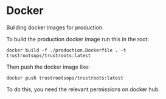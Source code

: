 # Docker

Building docker images for production.

To build the production docker image run this in the root:

    docker build -f ./production.Dockerfile . -t trustrootsops/trustroots:latest

Then push the docker image like:

    docker push trustrootsops/trustroots:latest

To do this, you need the relevant permissions on docker hub.
